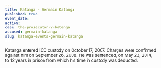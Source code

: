 ```yaml
---
title: Katanga - Germain Katanga
published: true
event_date:
action:
case: the-prosecutor-v-katanga
accused: germain-katanga
slug: katanga-events-germain-katanga
---
```



Katanga entered ICC custody on October 17, 2007. Charges were confirmed against him on September 26, 2008. He was sentenced, on May 23, 2014, to 12 years in prison from which his time in custody was deducted.